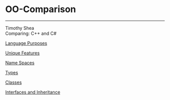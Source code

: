 # OO-Comparison
-------------------------
Timothy Shea  
Comparing: C++ and C#

[Language Purposes](language_purpose.md)

[Unique Features](unique_features.md)

[Name Spaces](name_spaces.md)

[Types](types.md)

[Classes](classes.md)

[Interfaces and Inheritance](interfaces.md)